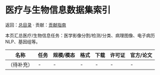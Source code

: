 # 医疗与生物信息数据集索引

返回：[总目录](../README.md) · 贡献：[贡献指南](../contribute.md)

本页汇总医疗/生物信息任务：医学影像分割/检测/分类、病理图像、电子病历 NLP、基因组等。

| 名称 | 任务 | 规模/模态 | 格式 | 下载 | 许可证 | 官方/论文 |
| --- | --- | --- | --- | --- | --- | --- |
| （待补充） | - | - | - | - | - | - |


